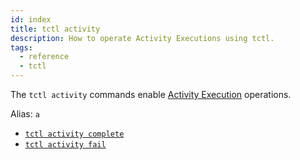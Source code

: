```yaml
---
id: index
title: tctl activity
description: How to operate Activity Executions using tctl.
tags:
  - reference
  - tctl
---
```


The `tctl activity` commands enable [Activity Execution](/docs/concepts/what-is-an-activity-execution) operations.

Alias: `a`

- [`tctl activity complete`](/docs/tctl/activity/complete)
- [`tctl activity fail`](/docs/tctl/activity/fail)

